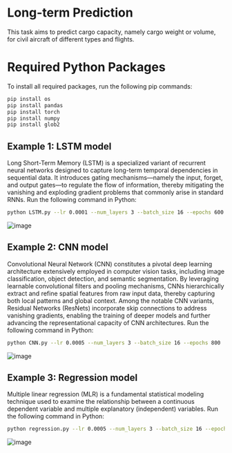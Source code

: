# Long-term Prediction

This task aims to predict cargo capacity, namely cargo weight or volume, for civil aircraft of different types and flights.

# Required Python Packages

To install all required packages, run the following pip commands:
```bash
pip install os
pip install pandas
pip install torch
pip install numpy
pip install glob2
```

## Example 1: LSTM model
Long Short-Term Memory (LSTM) is a specialized variant of recurrent neural networks designed to capture long-term temporal dependencies in sequential data. It introduces gating mechanisms—namely the input, forget, and output gates—to regulate the flow of information, thereby mitigating the vanishing and exploding gradient problems that commonly arise in standard RNNs.
Run the following command in Python:

```bash
python LSTM.py --lr 0.0001 --num_layers 3 --batch_size 16 --epochs 600
```
![image](https://github.com/user-attachments/assets/e1a22112-2ce6-4095-b2c1-680b07090804)

## Example 2: CNN model
Convolutional Neural Network (CNN) constitutes a pivotal deep learning architecture extensively employed in computer vision tasks, including image classification, object detection, and semantic segmentation. By leveraging learnable convolutional filters and pooling mechanisms, CNNs hierarchically extract and refine spatial features from raw input data, thereby capturing both local patterns and global context. Among the notable CNN variants, Residual Networks (ResNets) incorporate skip connections to address vanishing gradients, enabling the training of deeper models and further advancing the representational capacity of CNN architectures.
Run the following command in Python:

```bash
python CNN.py --lr 0.0005 --num_layers 3 --batch_size 16 --epochs 800
```
![image](https://github.com/user-attachments/assets/6b2a8b90-eec4-48c3-a550-971fd6b68daf)

## Example 3: Regression model
Multiple linear regression (MLR) is a fundamental statistical modeling technique used to examine the relationship between a continuous dependent variable and multiple explanatory (independent) variables.
Run the following command in Python:
```bash
python regression.py --lr 0.0005 --num_layers 3 --batch_size 16 --epochs 300
```
![image](https://github.com/user-attachments/assets/982feb30-6b24-43a1-bb8b-b466f5479fd2)



